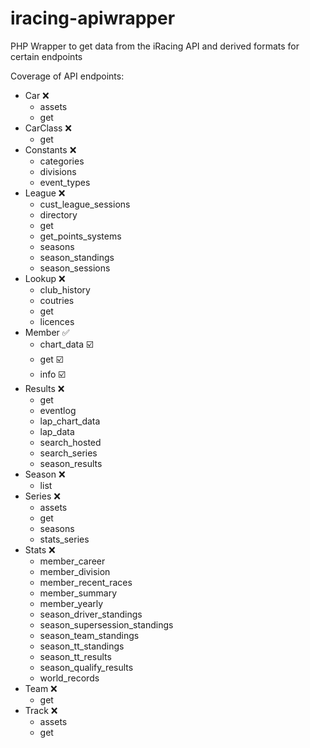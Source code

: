 # iracing-apiwrapper
PHP Wrapper to get data from the iRacing API and derived formats for certain endpoints

Coverage of API endpoints:

- Car :x: 
    - assets
    - get
- CarClass :x:
    - get
- Constants :x:
    - categories
    - divisions
    - event_types
- League :x:
    - cust_league_sessions
    - directory
    - get
    - get_points_systems
    - seasons
    - season_standings
    - season_sessions
- Lookup :x:
    - club_history
    - coutries
    - get
    - licences
- Member :white_check_mark:
    - chart_data :ballot_box_with_check:
    - get :ballot_box_with_check:
    - info :ballot_box_with_check:
- Results :x:
    - get
    - eventlog
    - lap_chart_data
    - lap_data
    - search_hosted
    - search_series
    - season_results
- Season :x:
    - list
- Series :x:
    - assets
    - get
    - seasons
    - stats_series
- Stats :x:
    - member_career
    - member_division
    - member_recent_races
    - member_summary
    - member_yearly
    - season_driver_standings
    - season_supersession_standings
    - season_team_standings
    - season_tt_standings
    - season_tt_results
    - season_qualify_results
    - world_records
- Team :x:
    - get
- Track :x:
    - assets
    - get